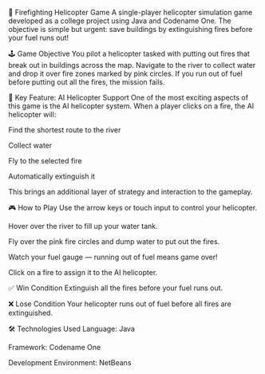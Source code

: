 🚁 Firefighting Helicopter Game
A single-player helicopter simulation game developed as a college project using Java and Codename One. The objective is simple but urgent: save buildings by extinguishing fires before your fuel runs out!

🕹️ Game Objective
You pilot a helicopter tasked with putting out fires that break out in buildings across the map. Navigate to the river to collect water and drop it over fire zones marked by pink circles. If you run out of fuel before putting out all the fires, the mission fails.

🧠 Key Feature: AI Helicopter Support
One of the most exciting aspects of this game is the AI helicopter system. When a player clicks on a fire, the AI helicopter will:

Find the shortest route to the river

Collect water

Fly to the selected fire

Automatically extinguish it

This brings an additional layer of strategy and interaction to the gameplay.

🎮 How to Play
Use the arrow keys or touch input to control your helicopter.

Hover over the river to fill up your water tank.

Fly over the pink fire circles and dump water to put out the fires.

Watch your fuel gauge — running out of fuel means game over!

Click on a fire to assign it to the AI helicopter.

✅ Win Condition
Extinguish all the fires before your fuel runs out.

❌ Lose Condition
Your helicopter runs out of fuel before all fires are extinguished.

🛠️ Technologies Used
Language: Java

Framework: Codename One

Development Environment: NetBeans
